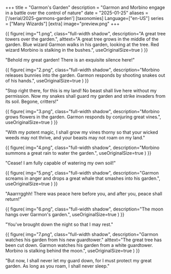 +++
title = "Garmon's Garden"
description = "Garmon and Morbino engage in a battle over the control of nature"
date = "2025-01-25"
aliases = ['/serial/2025-garmons-garden']
[taxonomies]
Language=["en-US"]
series = ["Many Wizards"]
[extra]
image="preview.png"
+++

{{
        figure(
                img="1.png",
                class="full-width shadow",
                description="A great tree towers over the garden.",
                alttext="A great tree grows in the middle of the garden. Blue wizard Garmon walks in his garden, looking at the tree. Red wizard Morbino is stalking in the bushes.",
                useOriginalSize=true
        )
}}

"Behold my great garden! There is an exquisite silence here!"

{{
        figure(
                img="2.png",
                class="full-width shadow",
                description="Morbino releases bunnies into the garden. Garmon responds by shooting snakes out of his hands.",
                useOriginalSize=true
        )
}}

"Stop right there, for this is my land! No beast shall live here without my permission. Now my snakes shall guard my garden and strike invaders from its soil. Begone, critters!"

{{
        figure(
                img="3.png",
                class="full-width shadow",
                description="Morbino grows flowers in the garden. Garmon responds by conjuring great vines.",
                useOriginalSize=true
        )
}}

"With my potent magic, I shall grow my vines thorny so that your wicked weeds may not thrive, and your beasts may not roam on my land."

{{
        figure(
                img="4.png",
                class="full-width shadow",
                description="Morbino summons a great rain to water the garden.",
                useOriginalSize=true
        )
}}

"Cease! I am fully capable of watering my own soil!"

{{
        figure(
                img="5.png",
                class="full-width shadow",
                description="Garmon screams in anger and drops a great whale that smashes into his garden.",
                useOriginalSize=true
        )
}}

"Aaarrrgghh! There was peace here before you, and after you, peace shall return!"

{{
        figure(
                img="6.png",
                class="full-width shadow",
                description="The moon hangs over Garmon's garden.",
                useOriginalSize=true
        )
}}

"You've brought down the night so that I may rest."

{{
        figure(
                img="7.png",
                class="full-width shadow",
                description="Garmon watches his garden from his new guardtower."
                alttext="The great tree has been cut down. Garmon watches his garden from a white guardtower. Morbino is stalking behind the moon.",
                useOriginalSize=true
        )
}}

"But now, I shall never let my guard down, for I must protect my great garden. As long as you roam, I shall never sleep."